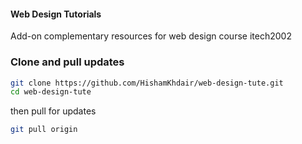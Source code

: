 #### Web Design Tutorials
Add-on complementary resources for web design course itech2002

### Clone and pull updates
```bash
git clone https://github.com/HishamKhdair/web-design-tute.git
cd web-design-tute
```
then pull for updates
```bash
git pull origin
```
